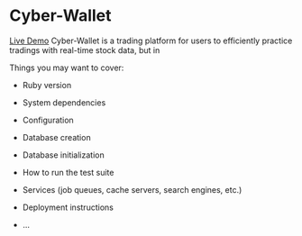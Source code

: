 # Cyber-Wallet
[Live Demo](https://cyber-wallet.herokuapp.com/#/login)
Cyber-Wallet is a trading platform for users to efficiently practice tradings with real-time stock data, but in

Things you may want to cover:

* Ruby version

* System dependencies

* Configuration

* Database creation

* Database initialization

* How to run the test suite

* Services (job queues, cache servers, search engines, etc.)

* Deployment instructions

* ...
